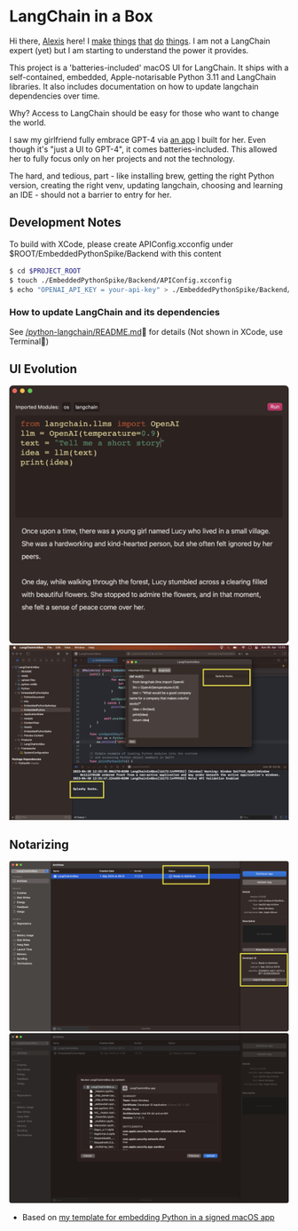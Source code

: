 # LangChain in a Box
Hi there, [Alexis](https://alexisrondeau.me) here! I [make](https://jamgpt.app) [things](https://unblah.me/) [that](https://getpudding.app/) [do](https://getstreamline.app/) [things](https://alexisrondeau.me/algorand-ballet/). I am not a LangChain expert (yet) but I am starting to understand the power it provides.

This project is a 'batteries-included' macOS UI for LangChain. It ships with a self-contained, embedded, Apple-notarisable Python 3.11 and LangChain libraries. It also includes documentation on how to update langchain dependencies over time.

Why? Access to LangChain should be easy for those who want to change the world.

I saw my girlfriend fully embrace GPT-4 via [an app](https://jamgpt.app) I built for her. Even though it's "just a UI to GPT-4", it comes batteries-included. This allowed her to fully focus only on her projects and not the technology.

The hard, and tedious, part - like installing brew, getting the right Python version, creating the right venv, updating langchain, choosing and learning an IDE - should not a barrier to entry for her. 

## Development Notes
To build with XCode, please create APIConfig.xcconfig under $ROOT/EmbeddedPythonSpike/Backend with this content

```bash
$ cd $PROJECT_ROOT
$ touch ./EmbeddedPythonSpike/Backend/APIConfig.xcconfig
$ echo "OPENAI_API_KEY = your-api-key" > ./EmbeddedPythonSpike/Backend/APIConfig.xcconfig
```

### How to update LangChain and its dependencies

See [/python-langchain/README.md](./python-langchain/README.md) for details (Not shown in XCode, use Terminal)

## UI Evolution
![v1.1](v1.1.png)
![First Success](first-success.png)

## Notarizing
![Notarized with Developer ID](organizer-with-notarized-app-bundle.png)
![Upload and Sign](langchain.zip-content-apple-upload.png)

- Based on [my template for embedding Python in a signed macOS app](https://github.com/akaalias/EmbeddedPythonAppTemplate)
